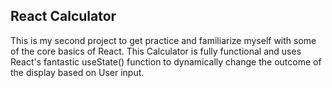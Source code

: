React Calculator
---------------------
This is my second project to get practice and familiarize myself with some of the core basics of React.
This Calculator is fully functional and uses React's fantastic useState() function to dynamically change 
the outcome of the display based on User input. 
